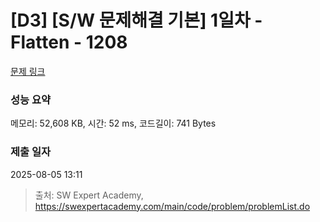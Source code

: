 # [D3] [S/W 문제해결 기본] 1일차 - Flatten - 1208 

[문제 링크](https://swexpertacademy.com/main/code/problem/problemDetail.do?contestProbId=AV139KOaABgCFAYh) 

### 성능 요약

메모리: 52,608 KB, 시간: 52 ms, 코드길이: 741 Bytes

### 제출 일자

2025-08-05 13:11



> 출처: SW Expert Academy, https://swexpertacademy.com/main/code/problem/problemList.do